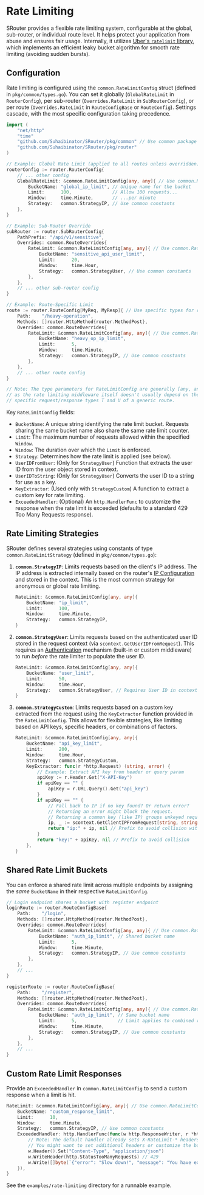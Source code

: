 # Rate Limiting

SRouter provides a flexible rate limiting system, configurable at the global, sub-router, or individual route level. It helps protect your application from abuse and ensures fair usage. Internally, it utilizes [Uber's `ratelimit` library](https://github.com/uber-go/ratelimit), which implements an efficient leaky bucket algorithm for smooth rate limiting (avoiding sudden bursts).

## Configuration

Rate limiting is configured using the `common.RateLimitConfig` struct (defined in `pkg/common/types.go`). You can set it globally (`GlobalRateLimit` in `RouterConfig`), per sub-router (`Overrides.RateLimit` in `SubRouterConfig`), or per route (`Overrides.RateLimit` in `RouteConfigBase` or `RouteConfig`). Settings cascade, with the most specific configuration taking precedence.

```go
import (
	"net/http"
	"time"
	"github.com/Suhaibinator/SRouter/pkg/common" // Use common package for config
	"github.com/Suhaibinator/SRouter/pkg/router"
)

// Example: Global Rate Limit (applied to all routes unless overridden)
routerConfig := router.RouterConfig{
    // ... other config
    GlobalRateLimit: &common.RateLimitConfig[any, any]{ // Use common.RateLimitConfig
        BucketName: "global_ip_limit", // Unique name for the bucket
        Limit:      100,               // Allow 100 requests...
        Window:     time.Minute,       // ...per minute
        Strategy:   common.StrategyIP, // Use common constants
    },
}

// Example: Sub-Router Override
subRouter := router.SubRouterConfig{
    PathPrefix: "/api/v1/sensitive",
    Overrides: common.RouteOverrides{
        RateLimit: &common.RateLimitConfig[any, any]{ // Use common.RateLimitConfig
            BucketName: "sensitive_api_user_limit",
            Limit:      20,
            Window:     time.Hour,
            Strategy:   common.StrategyUser, // Use common constants
        },
    },
    // ... other sub-router config
}

// Example: Route-Specific Limit
route := router.RouteConfig[MyReq, MyResp]{ // Use specific types for route config
    Path:    "/heavy-operation",
    Methods: []router.HttpMethod{router.MethodPost},
    Overrides: common.RouteOverrides{
        RateLimit: &common.RateLimitConfig[any, any]{ // Use common.RateLimitConfig
            BucketName: "heavy_op_ip_limit",
            Limit:      5,
            Window:     time.Minute,
            Strategy:   common.StrategyIP, // Use common constants
        },
    },
    // ... other route config
}

// Note: The type parameters for RateLimitConfig are generally [any, any]
// as the rate limiting middleware itself doesn't usually depend on the
// specific request/response types T and U of a generic route.
```

Key `RateLimitConfig` fields:

-   `BucketName`: A unique string identifying the rate limit bucket. Requests sharing the same bucket name also share the same rate limit counter.
-   `Limit`: The maximum number of requests allowed within the specified `Window`.
-   `Window`: The duration over which the `Limit` is enforced.
-   `Strategy`: Determines how the rate limit is applied (see below).
-   `UserIDFromUser`: (Only for `StrategyUser`) Function that extracts the user ID from the user object stored in context.
-   `UserIDToString`: (Only for `StrategyUser`) Converts the user ID to a string for use as a key.
-   `KeyExtractor`: (Used only with `StrategyCustom`) A function to extract a custom key for rate limiting.
-   `ExceededHandler`: (Optional) An `http.HandlerFunc` to customize the response when the rate limit is exceeded (defaults to a standard 429 Too Many Requests response).

## Rate Limiting Strategies

SRouter defines several strategies using constants of type `common.RateLimitStrategy` (defined in `pkg/common/types.go`):

1.  **`common.StrategyIP`**: Limits requests based on the client's IP address. The IP address is extracted internally based on the router's [IP Configuration](./ip-configuration.md) and stored in the context. This is the most common strategy for anonymous or global rate limiting.

    ```go
    RateLimit: &common.RateLimitConfig[any, any]{
        BucketName: "ip_limit",
        Limit:      100,
        Window:     time.Minute,
        Strategy:   common.StrategyIP,
    }
    ```

2.  **`common.StrategyUser`**: Limits requests based on the authenticated user ID stored in the request context (via `scontext.GetUserIDFromRequest`). This requires an [Authentication](./authentication.md) mechanism (built-in or custom middleware) to run *before* the rate limiter to populate the user ID.

    ```go
    RateLimit: &common.RateLimitConfig[any, any]{
        BucketName: "user_limit",
        Limit:      50,
        Window:     time.Hour,
        Strategy:   common.StrategyUser, // Requires User ID in context
    }
    ```

3.  **`common.StrategyCustom`**: Limits requests based on a custom key extracted from the request using the `KeyExtractor` function provided in the `RateLimitConfig`. This allows for flexible strategies, like limiting based on API keys, specific headers, or combinations of factors.

    ```go
    RateLimit: &common.RateLimitConfig[any, any]{
        BucketName: "api_key_limit",
        Limit:      200,
        Window:     time.Hour,
        Strategy:   common.StrategyCustom,
        KeyExtractor: func(r *http.Request) (string, error) {
            // Example: Extract API key from header or query param
            apiKey := r.Header.Get("X-API-Key")
            if apiKey == "" {
                apiKey = r.URL.Query().Get("api_key")
            }
            if apiKey == "" {
                // Fall back to IP if no key found? Or return error?
                // Returning an error might block the request.
                // Returning a common key (like IP) groups unkeyed requests.
                ip, _ := scontext.GetClientIPFromRequest[string, string](r) // Use scontext, adjust types
                return "ip:" + ip, nil // Prefix to avoid collision with actual keys
            }
            return "key:" + apiKey, nil // Prefix to avoid collision
        },
    }
    ```

## Shared Rate Limit Buckets

You can enforce a shared rate limit across multiple endpoints by assigning the *same* `BucketName` in their respective `RateLimitConfig`.

```go
// Login endpoint shares a bucket with register endpoint
loginRoute := router.RouteConfigBase{
    Path:    "/login",
    Methods: []router.HttpMethod{router.MethodPost},
    Overrides: common.RouteOverrides{
        RateLimit: &common.RateLimitConfig[any, any]{ // Use common.RateLimitConfig
            BucketName: "auth_ip_limit", // Shared bucket name
            Limit:      5,
            Window:     time.Minute,
            Strategy:   common.StrategyIP, // Use common constants
        },
    },
    // ...
}

registerRoute := router.RouteConfigBase{
    Path:    "/register",
    Methods: []router.HttpMethod{router.MethodPost},
    Overrides: common.RouteOverrides{
        RateLimit: &common.RateLimitConfig[any, any]{ // Use common.RateLimitConfig
            BucketName: "auth_ip_limit", // Same bucket name
            Limit:      5,               // Limit applies to combined requests
            Window:     time.Minute,
            Strategy:   common.StrategyIP, // Use common constants
        },
    },
    // ...
}
```

## Custom Rate Limit Responses

Provide an `ExceededHandler` in `common.RateLimitConfig` to send a custom response when a limit is hit.

```go
RateLimit: &common.RateLimitConfig[any, any]{ // Use common.RateLimitConfig
    BucketName: "custom_response_limit",
    Limit:      10,
    Window:     time.Minute,
    Strategy:   common.StrategyIP, // Use common constants
    ExceededHandler: http.HandlerFunc(func(w http.ResponseWriter, r *http.Request) {
        // Note: The default handler already sets X-RateLimit-* headers and a standard Retry-After header.
        // You might want to set additional headers or customize the body.
        w.Header().Set("Content-Type", "application/json")
        w.WriteHeader(http.StatusTooManyRequests) // 429
        w.Write([]byte(`{"error": "Slow down!", "message": "You have exceeded the rate limit. Please wait a minute."}`))
    }),
}
```

See the `examples/rate-limiting` directory for a runnable example.
